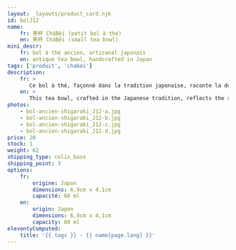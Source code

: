 ```yaml
---
layout: _layouts/product_card.njk
id: bolJ12
name:
    fr: 茶杯 CháBēi (petit bol à thé) 
    en: 茶杯 CháBēi (small tea bowl)
mini_descr:
    fr: bol à thé ancien, artisanal japonais
    en: antique tea bowl, handcrafted in Japan
tags: ['produit', 'chabei']
description: 
    fr: >
       Ce bol à thé, façonné dans la tradition japonaise, raconte la douceur de la terre et les reflets d’un lac paisible. Avec sa texture irrégulière et ses teintes naturelles,<!--more--> il invite à ralentir et à se reconnecter à l’essentiel. Sa forme évasée apporte une touche de légèreté. Simple et plein de charme, il est idéal pour savourer un moment de thé en toute sérénité.
    en: >
       This tea bowl, crafted in the Japanese tradition, reflects the softness of the earth and the peaceful shimmer of a lake. Its irregular texture and natural tones<!--more--> invite you to slow down and reconnect with what truly matters. The flared shape adds a touch of lightness. Simple and full of charm, it’s perfect for enjoying a serene tea moment.
photos:
    - bol-ancien-shigaraki_J12-a.jpg
    - bol-ancien-shigaraki_J12-b.jpg
    - bol-ancien-shigaraki_J12-c.jpg
    - bol-ancien-shigaraki_J12-d.jpg
price: 20
stock: 1
weight: 62 
shipping_type: colis_base
shipping_point: 3
options:
    fr:
        origine: Japon
        dimensions: 6,9cm x 4,1cm
        capacité: 60 ml
    en:
        origin: Japon
        dimensions: 6,9cm x 4,1cm
        capacity: 60 ml
eleventyComputed:
    title: '{{ tags }} - {{ name[page.lang] }}'
---
```

